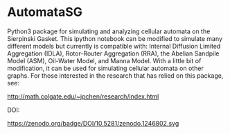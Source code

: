 # AutomataSG
Python3 package for simulating and analyzing cellular automata on the Sierpinski Gasket.
This ipython notebook can be modified to simulate many different models but currently is compatible with:
Internal Diffusion Limited Aggregation (IDLA), Rotor-Router Aggregation (RRA), the Abelian Sandpile Model (ASM), Oil-Water Model, and Manna Model.
With a little bit of modification, it can be used for simulating cellular automata on other graphs. 
For those interested in the research that has relied on this package, see:

http://math.colgate.edu/~jpchen/research/index.html


DOI:

https://zenodo.org/badge/DOI/10.5281/zenodo.1246802.svg

